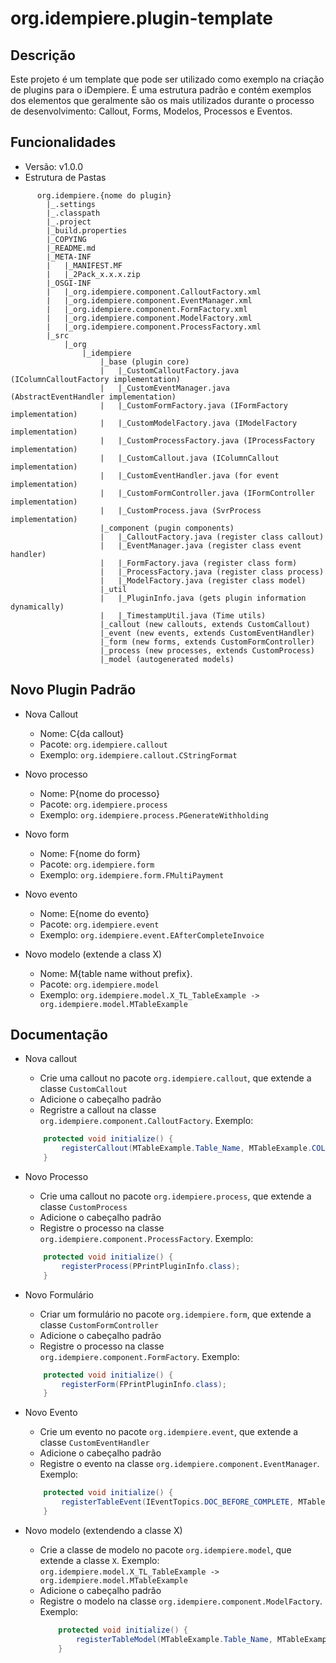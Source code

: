 org.idempiere.plugin-template
=============================

Descrição
-----------
Este projeto é um template que pode ser utilizado como exemplo na criação de plugins para o iDempiere. É uma estrutura padrão e contém exemplos dos elementos que geralmente são os mais utilizados durante o processo de desenvolvimento: Callout, Forms, Modelos, Processos e Eventos.

Funcionalidades
--------
- Versão: v1.0.0
- Estrutura de Pastas
```
      org.idempiere.{nome do plugin}
        |_.settings
        |_.classpath
        |_.project
        |_build.properties
        |_COPYING
        |_README.md
        |_META-INF
        |   |_MANIFEST.MF
        |   |_2Pack_x.x.x.zip
        |_OSGI-INF
        |   |_org.idempiere.component.CalloutFactory.xml
        |   |_org.idempiere.component.EventManager.xml
        |   |_org.idempiere.component.FormFactory.xml
        |   |_org.idempiere.component.ModelFactory.xml
        |   |_org.idempiere.component.ProcessFactory.xml
        |_src
            |_org
                |_idempiere
                    |_base (plugin core)                    
                    |   |_CustomCalloutFactory.java (IColumnCalloutFactory implementation)
                    |   |_CustomEventManager.java (AbstractEventHandler implementation)
                    |   |_CustomFormFactory.java (IFormFactory implementation)
                    |   |_CustomModelFactory.java (IModelFactory implementation)
                    |   |_CustomProcessFactory.java (IProcessFactory implementation)
                    |   |_CustomCallout.java (IColumnCallout implementation)
                    |   |_CustomEventHandler.java (for event implementation)
                    |   |_CustomFormController.java (IFormController implementation)
                    |   |_CustomProcess.java (SvrProcess implementation)
                    |_component (pugin components)
                    |   |_CalloutFactory.java (register class callout)
                    |   |_EventManager.java (register class event handler)
                    |   |_FormFactory.java (register class form)
                    |   |_ProcessFactory.java (register class process)
                    |   |_ModelFactory.java (register class model)
                    |_util
                    |   |_PluginInfo.java (gets plugin information dynamically)
                    |   |_TimestampUtil.java (Time utils)
                    |_callout (new callouts, extends CustomCallout)
                    |_event (new events, extends CustomEventHandler)
                    |_form (new forms, extends CustomFormController)
                    |_process (new processes, extends CustomProcess)
                    |_model (autogenerated models)
```


Novo Plugin Padrão
-------------------
- Nova Callout
    * Nome: C{da callout}
    * Pacote: `org.idempiere.callout`
    * Exemplo: `org.idempiere.callout.CStringFormat`


- Novo processo
    * Nome: P{nome do processo}
    * Pacote: `org.idempiere.process`
    * Exemplo: `org.idempiere.process.PGenerateWithholding`


- Novo form
    * Nome: F{nome do form}
    * Pacote: `org.idempiere.form`
    * Exemplo: `org.idempiere.form.FMultiPayment`


- Novo evento
    * Nome: E{nome do evento}
    * Pacote: `org.idempiere.event`
    * Exemplo: `org.idempiere.event.EAfterCompleteInvoice`


- Novo modelo (extende a class X)
    * Nome: M{table name without prefix}.
    * Pacote: `org.idempiere.model`
    * Exemplo: `org.idempiere.model.X_TL_TableExample -> org.idempiere.model.MTableExample`


Documentação
-------------
- Nova callout
    * Crie uma callout no pacote `org.idempiere.callout`, que extende a classe `CustomCallout`
    * Adicione o cabeçalho padrão
    * Regristre a callout na classe `org.idempiere.component.CalloutFactory`. Exemplo:
    ```java
        protected void initialize() {
            registerCallout(MTableExample.Table_Name, MTableExample.COLUMNNAME_Text, CPrintPluginInfo.class);
        }
    ```


- Novo Processo
    * Crie uma callout no pacote `org.idempiere.process`, que extende a classe `CustomProcess`
    * Adicione o cabeçalho padrão
    * Registre o processo na classe `org.idempiere.component.ProcessFactory`. Exemplo:
    ```java
        protected void initialize() {
            registerProcess(PPrintPluginInfo.class);
        }
    ```


- Novo Formulário
    * Criar um formulário no pacote `org.idempiere.form`, que extende a classe `CustomFormController`
    * Adicione o cabeçalho padrão
    * Registre o processo na classe `org.idempiere.component.FormFactory`. Exemplo:
    ```java
        protected void initialize() {
            registerForm(FPrintPluginInfo.class);
        }
    ```


- Novo Evento
    * Crie um evento no pacote `org.idempiere.event`, que extende a classe `CustomEventHandler`
    * Adicione o cabeçalho padrão
    * Registre o evento na classe `org.idempiere.component.EventManager`. Exemplo:
    ```java
        protected void initialize() {
            registerTableEvent(IEventTopics.DOC_BEFORE_COMPLETE, MTableExample.Table_Name, EPrintPluginInfo.class);
        }
    ```


- Novo modelo (extendendo a classe X)
    * Crie a classe de modelo no pacote `org.idempiere.model`, que extende a classe `X`. Exemplo: `org.idempiere.model.X_TL_TableExample -> org.idempiere.model.MTableExample`
  * Adicione o cabeçalho padrão
  * Registre o modelo na classe `org.idempiere.component.ModelFactory`. Exemplo:
    ```java
        protected void initialize() {
            registerTableModel(MTableExample.Table_Name, MTableExample.class);
        }
    ```
